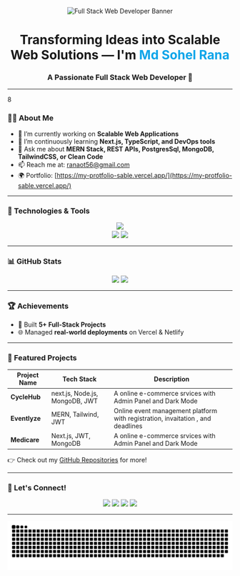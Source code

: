 <!-- Banner Image -->
<p align="center">
  <img src="https://media.licdn.com/dms/image/v2/D4E16AQHQsiXx1casyw/profile-displaybackgroundimage-shrink_350_1400/B4EZbW9j9PHcAY-/0/1747363186026?e=1753920000&v=beta&t=ZkDc2PCmAOtJlOpDcNJNS3ObK3X2fSZY7Kp6-dm2XEo" alt="Full Stack Web Developer Banner" />
</p>

<h1 align="center">Transforming Ideas into Scalable Web Solutions — I'm <span style="color:#0ea5e9"><b>Md Sohel Rana</b></span></h1>
<h3 align="center">A Passionate Full Stack Web Developer 🚀</h3>

---
8
### 🧑‍💻 About Me
- 🔭 I’m currently working on **Scalable Web Applications**
- 🌱 I’m continuously learning **Next.js, TypeScript, and DevOps tools**
- 💬 Ask me about **MERN Stack, REST APIs, PostgresSql, MongoDB, TailwindCSS, or Clean Code**
- 📫 Reach me at: [ranaot56@gmail.com](mailto:ranaot56@gmail.com)
- 🌍 Portfolio: [https://my-protfolio-sable.vercel.app/](https://my-protfolio-sable.vercel.app/)

---

### 🚀 Technologies & Tools

<p align="center">
  <!-- Skillicons (supported techs only) -->
  <img src="https://skillicons.dev/icons?i=html,css,js,ts,react,nextjs,nodejs,express,mongodb,postgres,tailwind,git,github,vscode,vercel,netlify" />

  <!-- Custom badges for unsupported tools -->
  <br/>
  <img src="https://img.shields.io/badge/JWT-Authentication-blue?logo=jsonwebtokens&logoColor=white&style=for-the-badge" />
  <img src="https://img.shields.io/badge/NextAuth.js-Authentication-green?style=for-the-badge&logo=next.js&logoColor=white" />
</p>



---

### 📊 GitHub Stats

<p align="center">
  <img src="https://github-readme-stats.vercel.app/api?username=rana5699&show_icons=true&theme=radical&border_radius=10" height="180" />
  <img src="https://github-readme-stats.vercel.app/api/top-langs/?username=rana5699&layout=compact&theme=radical&border_radius=10" height="180"/>
</p>

---

### 🏆 Achievements

- 🏅 Built **5+ Full-Stack Projects**
- 🌐 Managed **real-world deployments** on Vercel & Netlify

---

### 📌 Featured Projects

| Project Name | Tech Stack | Description |
|--------------|------------|-------------|
| **CycleHub** | next.js, Node.js, MongoDB, JWT | A online e-commerce srvices with Admin Panel and Dark Mode |
| **Eventlyze** | MERN, Tailwind, JWT | Online event management platform with registration, invaitation , and deadlines |
| **Medicare** | Next.js, JWT, MongoDB | A online e-commerce srvices with Admin Panel and Dark Mode |

👉 Check out my [GitHub Repositories](https://github.com/rana5699?tab=repositories) for more!

---

### 🤝 Let's Connect!

<p align="center">
  <a href="https://www.linkedin.com/in/sohelrana01/"><img src="https://img.shields.io/badge/LinkedIn-blue?logo=linkedin&style=for-the-badge" /></a>
  <a href="mailto:ranaot56@gmail.com"><img src="https://img.shields.io/badge/Email-red?logo=gmail&style=for-the-badge" /></a>
  <a href="https://my-protfolio-sable.vercel.app/"><img src="https://img.shields.io/badge/Portfolio-000?logo=vercel&style=for-the-badge" /></a>
  <a href="https://github.com/rana5699"><img src="https://img.shields.io/badge/GitHub-333?logo=github&style=for-the-badge" /></a>
</p>

---

<!-- Snake animation -->
<p align="center">
  <img src="https://github.com/Platane/snk/raw/output/github-contribution-grid-snake.svg" alt="Snake animation" />
</p>
